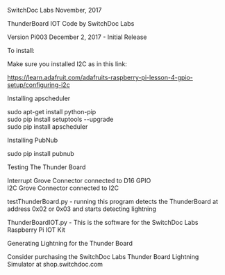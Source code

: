 SwitchDoc Labs November, 2017<BR>

ThunderBoard IOT Code by SwitchDoc Labs  

Version Pi003 December 2, 2017 - Initial Release

To install:

Make sure you installed I2C as in this link:

https://learn.adafruit.com/adafruits-raspberry-pi-lesson-4-gpio-setup/configuring-i2c

Installing apscheduler

sudo apt-get install python-pip<BR>
sudo pip install setuptools --upgrade<BR>
sudo pip install apscheduler<BR>

Installing PubNub<BR>

sudo pip install pubnub<BR>

Testing The Thunder Board <BR>

Interrupt Grove Connector connected to D16 GPIO<BR>
I2C Grove Connector connected to I2C<BR>

testThunderBoard.py - running this program detects the ThunderBoard at address 0x02 or 0x03 and starts detecting lightning <BR>

ThunderBoardIOT.py - This is the software for the SwitchDoc Labs Raspberry Pi IOT Kit <BR>

Generating Lightning for the Thunder Board<BR>

Consider purchasing the SwitchDoc Labs Thunder Board Lightning Simulator at shop.switchdoc.com  <BR> 



